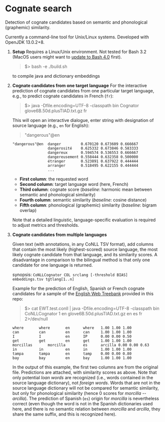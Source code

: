 
# Cognate search

Detection of cognate candidates based on semantic and phonological (graphemic) similarity.

Currently a command-line tool for Unix/Linux systems. Developed with OpenJDK 13.0.2+8.

1. **Setup**
    Requires a Linux/Unix environment. Not tested for Bash 3.2 (MacOS users might want to [update to Bash 4.0](https://itnext.io/upgrading-bash-on-macos-7138bd1066ba) first). 

    > $> bash -e ./build.sh
    
	to compile java and dictionary embeddings

2.  **Cognate candidates from one target language**
	For the interactive prediction of cognate candidates from one particular target language, e.g., to predict cognate candidates in French (`fr`):
	
	> $> java -Dfile.encoding=UTF-8 -classpath bin Cognator glove6B.50d.plusTIAD.txt.gz fr

	This will open an interactive dialogue, enter string with designation of source language (e.g., `en` for English):
 
	  > "dangerous"@en

		"dangerous"@en  danger         0.670120 0.673609 0.666667
		                dangerosité    0.625332 0.673846 0.583333
		                dangereux      0.594574 0.536553 0.666667
		                dangereusement 0.558444 0.632358 0.500000
		                étranger       0.523891 0.637922 0.444444
		                arranger       0.518495 0.622155 0.444444
		                ...

	* **First column**: the requested word
	* **Second column**: target language word (here, French)
	* **Third column**: cognate score (*baseline*: harmonic mean between semantic and phonological similarity)
	* **Fourth column**: semantic similarity (*baseline*: cosine distance)
	* **Fifth column**: phonological (graphemic) similarity (*baseline*: bigram overlap)

	Note that a detailed linguistic, language-specific evaluation is required to adjust metrics and thresholds.

3.  **Cognate candidates from multiple languages**

	Given text (with annotations, in any CoNLL TSV format), add columns that contain the most likely (highest-scored) source language, the most likely cognate candidate from that language, and its similarity scores. A disadvantage in comparison to the bilingual method is that only one candidate for one language is returned.

	synopsis: 
	`CoNLLCognator COL srclang [-threshold BIAS] embeddings.tsv tgtlang[1..n]`

	Example for the prediction of English, Spanish or French cognate candidates for a sample of the [English Web Treebank](https://github.com/UniversalDependencies/UD_English-EWT) provided in this repo:
	
	  > $> cat EWT.test.conll | java -Dfile.encoding=UTF-8 -classpath bin CoNLLCognator 1 en glove6B.50d.plusTIAD.txt.gz en es fr 2>/dev/null

		where   	where   	en      where   1.00 1.00 1.00
		can     	can     	en      can     1.00 1.00 1.00
		I       	I       	en      IP      0.00 0.00 0.50
		get     	get     	en      get     1.00 1.00 1.00
		morcillas       morcilla        es      arcilla 0.00 0.00 0.63
		in      	in      	en      in      1.00 1.00 1.00
		tampa   	tampa   	en      tamp    0.00 0.00 0.80
		bay     	bay     	en      bay     1.00 1.00 1.00

	In the output of this example, the first two columns are from the original file. Predictions are attached, with similarity scores as above. Note that only potential *loan words* are recognized (i.e., words contained in the source language dictionary), not *foreign words*. Words that are not in the source language dictionary will not be compared for semantic similarity, but only for phonological similarity (hence 0 scores for *morcilla* -- *arcilla*). The prediction of Spanish (`es`) origin for *morcilla* is nevertheless correct (even though the word is not in the Spanish dictionaries used here, and there is no semantic relation between *morcilla* and *arcilla*, they share the same suffix, and this is recognized here).
